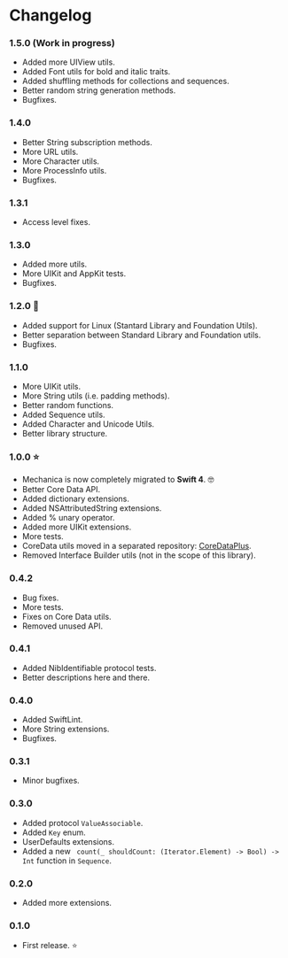 # Changelog

### 1.5.0 (Work in progress)
- Added more UIView utils.
- Added Font utils for bold and italic traits.
- Added shuffling methods for collections and sequences.
- Better random string generation methods.
- Bugfixes.

### 1.4.0
- Better String subscription methods.
- More URL utils.
- More Character utils.
- More ProcessInfo utils.
- Bugfixes.

### 1.3.1
- Access level fixes.

### 1.3.0
- Added more utils.
- More UIKit and AppKit tests.
- Bugfixes. 

### 1.2.0 🐧
- Added support for Linux (Stantard Library and Foundation Utils).
- Better separation between Standard Library and Foundation utils.
- Bugfixes.

### 1.1.0

- More UIKit utils.
- More String utils (i.e. padding methods).
- Better random functions.
- Added Sequence utils.
- Added Character and Unicode Utils.
- Better library structure.

### 1.0.0 ⭐

- Mechanica is now completely migrated to **Swift 4**.  🤓
- Better Core Data API.
- Added dictionary extensions.
- Added NSAttributedString extensions.
- Added % unary operator.
- Added more UIKit extensions.
- More tests.
- CoreData utils moved in a separated repository: [CoreDataPlus](https://github.com/tinrobots/coredataplus).
- Removed Interface Builder utils (not in the scope of this library).

### 0.4.2

- Bug fixes.
- More tests.
- Fixes on Core Data utils.
- Removed unused API.

### 0.4.1

- Added NibIdentifiable protocol tests.
- Better descriptions here and there.

### 0.4.0

- Added SwiftLint.
- More String extensions.
- Bugfixes.

### 0.3.1

- Minor bugfixes.

### 0.3.0

- Added protocol `ValueAssociable`.
- Added `Key` enum.
- UserDefaults extensions.
- Added a new ` count(_ shouldCount: (Iterator.Element) -> Bool) -> Int` function in `Sequence`.

### 0.2.0

- Added more extensions.

### 0.1.0

- First release. ⭐

